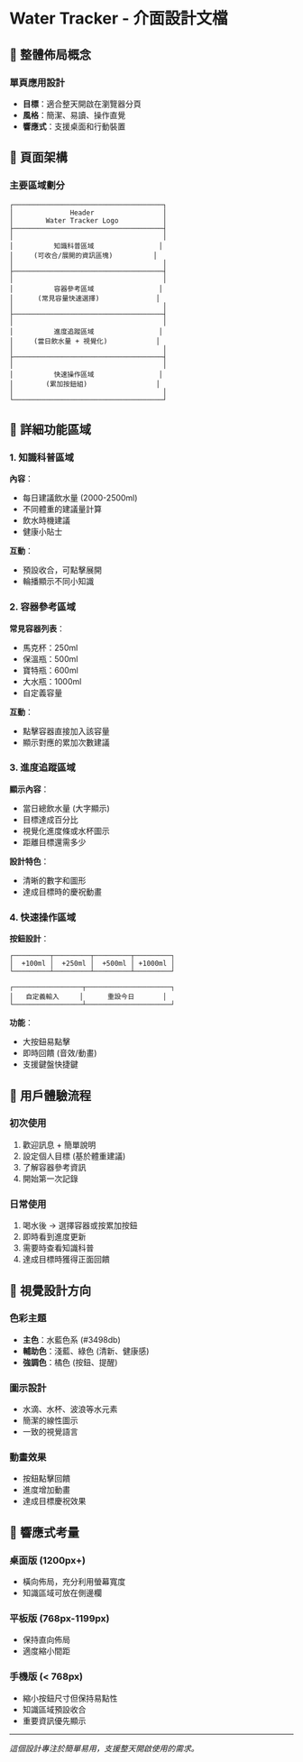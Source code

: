 # Water Tracker - 介面設計文檔

## 🎨 整體佈局概念

### 單頁應用設計
- **目標**：適合整天開啟在瀏覽器分頁
- **風格**：簡潔、易讀、操作直覺
- **響應式**：支援桌面和行動裝置

## 📱 頁面架構

### 主要區域劃分

```
┌─────────────────────────────────────┐
│              Header                 │
│        Water Tracker Logo           │
├─────────────────────────────────────┤
│                                     │
│          知識科普區域                │
│     (可收合/展開的資訊區塊)          │
│                                     │
├─────────────────────────────────────┤
│                                     │
│          容器參考區域                │
│      (常見容量快速選擇)              │
│                                     │
├─────────────────────────────────────┤
│                                     │
│          進度追蹤區域                │
│     (當日飲水量 + 視覺化)            │
│                                     │
├─────────────────────────────────────┤
│                                     │
│          快速操作區域                │
│        (累加按鈕組)                 │
│                                     │
└─────────────────────────────────────┘
```

## 🧩 詳細功能區域

### 1. 知識科普區域
**內容**：
- 每日建議飲水量 (2000-2500ml)
- 不同體重的建議量計算
- 飲水時機建議
- 健康小貼士

**互動**：
- 預設收合，可點擊展開
- 輪播顯示不同小知識

### 2. 容器參考區域
**常見容器列表**：
- 馬克杯：250ml
- 保溫瓶：500ml
- 寶特瓶：600ml
- 大水瓶：1000ml
- 自定義容量

**互動**：
- 點擊容器直接加入該容量
- 顯示對應的累加次數建議

### 3. 進度追蹤區域
**顯示內容**：
- 當日總飲水量 (大字顯示)
- 目標達成百分比
- 視覺化進度條或水杯圖示
- 距離目標還需多少

**設計特色**：
- 清晰的數字和圖形
- 達成目標時的慶祝動畫

### 4. 快速操作區域
**按鈕設計**：
```
┌─────────┬─────────┬─────────┬─────────┐
│  +100ml │  +250ml │  +500ml │ +1000ml │
└─────────┴─────────┴─────────┴─────────┘

┌─────────────────┬─────────────────────┐
│   自定義輸入     │      重設今日       │
└─────────────────┴─────────────────────┘
```

**功能**：
- 大按鈕易點擊
- 即時回饋 (音效/動畫)
- 支援鍵盤快捷鍵

## 🎯 用戶體驗流程

### 初次使用
1. 歡迎訊息 + 簡單說明
2. 設定個人目標 (基於體重建議)
3. 了解容器參考資訊
4. 開始第一次記錄

### 日常使用
1. 喝水後 → 選擇容器或按累加按鈕
2. 即時看到進度更新
3. 需要時查看知識科普
4. 達成目標時獲得正面回饋

## 🎨 視覺設計方向

### 色彩主題
- **主色**：水藍色系 (#3498db)
- **輔助色**：淺藍、綠色 (清新、健康感)
- **強調色**：橘色 (按鈕、提醒)

### 圖示設計
- 水滴、水杯、波浪等水元素
- 簡潔的線性圖示
- 一致的視覺語言

### 動畫效果
- 按鈕點擊回饋
- 進度增加動畫
- 達成目標慶祝效果

## 📱 響應式考量

### 桌面版 (1200px+)
- 橫向佈局，充分利用螢幕寬度
- 知識區域可放在側邊欄

### 平板版 (768px-1199px)
- 保持直向佈局
- 適度縮小間距

### 手機版 (< 768px)
- 縮小按鈕尺寸但保持易點性
- 知識區域預設收合
- 重要資訊優先顯示

---

*這個設計專注於簡單易用，支援整天開啟使用的需求。*